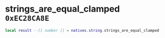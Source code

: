 # strings_are_equal_clamped `0xEC28CA8E`

```lua
local result --[[ number ]] = natives.string.strings_are_equal_clamped(_unk0 --[[ number ]], _unk1 --[[ number ]], _unk2 --[[ number ]])
```